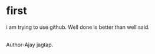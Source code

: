 # first
<p>i am trying to use github.
Well done is better than well said.
</p><br>
    Author-Ajay jagtap.
